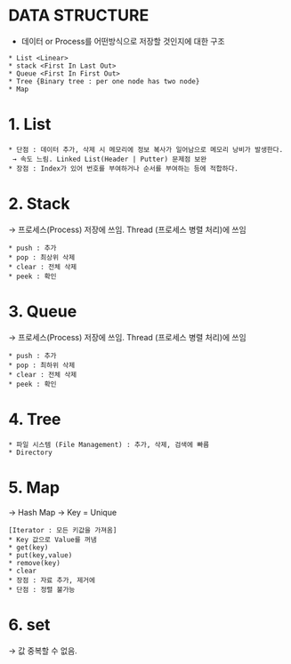 # DATA STRUCTURE
* 데이터 or Process를 어떤방식으로 저장할 것인지에 대한 구조

```
* List <Linear>
* stack <First In Last Out>
* Queue <First In First Out>
* Tree {Binary tree : per one node has two node}
* Map
```

# 1. List
```
* 단점 : 데이터 추가, 삭제 시 메모리에 정보 복사가 일어남으로 메모리 낭비가 발생한다.
 → 속도 느림. Linked List(Header | Putter) 문제점 보완
* 장점 : Index가 있어 번호를 부여하거나 순서를 부여하는 등에 적합하다.
```

# 2. Stack <First In Last Out>
  → 프로세스(Process) 저장에 쓰임. Thread (프로세스 병렬 처리)에 쓰임
```
* push : 추가
* pop : 최상위 삭제
* clear : 전체 삭제
* peek : 확인
```

# 3. Queue <First In First Out>
  → 프로세스(Process) 저장에 쓰임. Thread (프로세스 병렬 처리)에 쓰임
```
* push : 추가
* pop : 최하위 삭제
* clear : 전체 삭제
* peek : 확인
```

# 4. Tree
```
* 파일 시스템 (File Management) : 추가, 삭제, 검색에 빠름
* Directory
```

# 5. Map
 → Hash Map
 → Key = Unique
```
[Iterator : 모든 키값을 가져옴]
* Key 값으로 Value를 꺼냄
* get(key)
* put(key,value)
* remove(key)
* clear
* 장점 : 자료 추가, 제거에 
* 단점 : 정렬 불가능
```

# 6. set
 → 값 중복할 수 없음.
